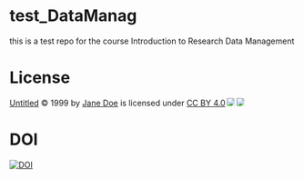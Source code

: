 # test_DataManag
this is a test repo for the course Introduction to Research Data Management
# License
<a href="https://creativecommons.org">Untitled</a> © 1999 by <a href="https://creativecommons.org">Jane Doe</a> is licensed under <a href="https://creativecommons.org/licenses/by/4.0/">CC BY 4.0</a><img src="https://mirrors.creativecommons.org/presskit/icons/cc.svg" style="max-width: 1em;max-height:1em;margin-left: .2em;"><img src="https://mirrors.creativecommons.org/presskit/icons/by.svg" style="max-width: 1em;max-height:1em;margin-left: .2em;">
# DOI
<a href="https://handle.stage.datacite.org/10.5072/zenodo.243714"><img src="https://sandbox.zenodo.org/badge/982762733.svg" alt="DOI"></a>

